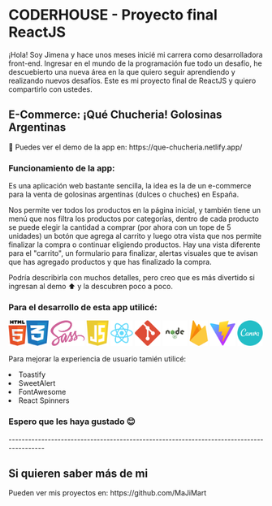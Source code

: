 <h1><b>CODERHOUSE - Proyecto final ReactJS</b></h1>

<P>¡Hola! Soy Jimena y hace unos meses inicié mi carrera como desarrolladora front-end. Ingresar en el mundo de la programación fue todo un desafío, he descuebierto una nueva área en la que quiero seguir aprendiendo y realizando nuevos desafíos. Este es mi proyecto final de ReactJS y quiero compartirlo con ustedes.</P>

<h2>E-Commerce: ¡Qué Chucheria! Golosinas Argentinas</h2>
<p>
<p>🍭 Puedes ver el demo de la app en: <a>https://que-chucheria.netlify.app/</a></p>

<h3>Funcionamiento de la app:</h3>

<p>Es una aplicación web bastante sencilla, la idea es la de un e-commerce para la venta de golosinas argentinas (dulces o chuches) en España.</p>

<p>Nos permite ver todos los productos en la página inicial, y también tiene un menú que nos filtra los productos por categorías, dentro de cada producto se puede elegir la cantidad a comprar (por ahora con un tope de 5 unidades) un botón que agrega al carrito y luego otra vista que nos permite finalizar la compra o continuar eligiendo productos. Hay una vista diferente para el "carrito", un formulario para finalizar, alertas visuales que te avisan que has agregado productos y que has finalizado la compra.</p>

<p>Podría describirla con muchos detalles, pero creo que es más divertido si ingresan al demo ⬆️ y la descubren poco a poco.</p>

<h3><b>Para el desarrollo de esta app utilicé:</b></h3>
<p></p> 
<img src='public/readme/html.svg' height='50px'><img src='public/readme/css.svg' height='50px'> <img src='public/readme/sass.svg' height='50px'> <img src='public/readme/js.svg' height='50px'> <img src='public/readme/react.svg' height='50px'> <img src='public/readme/git.svg' height='50px'> <img src='public/readme/node.svg' height='50px'> <img src='public/readme/firebase.svg' height='50px'> <img src='public/readme/vite.svg' height='50px'> <img src='public/readme/canva.svg' height='50px'> 
<p></p>
<p> Para mejorar la experiencia de usuario tamién utilicé:</p>
<li>Toastify</li>
<li>SweetAlert</li>
<li>FontAwesome</li>
<li>React Spinners</li>

<p>
<h3>Espero que les haya gustado 😊</h3>
<p>
-----------------------------------------------------------------------------------------
</p>
<h2>Si quieren saber más de mi</h2>
<p>Pueden ver mis proyectos en: <a>https://github.com/MaJiMart</a></p>
